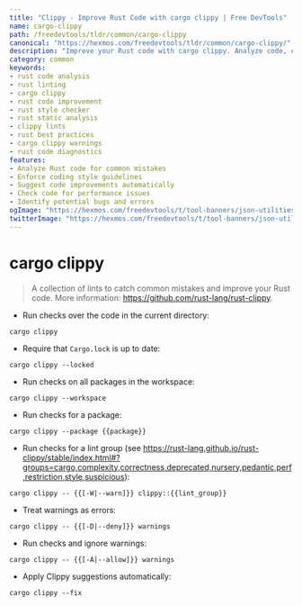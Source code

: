 ```yaml
---
title: "Clippy - Improve Rust Code with cargo clippy | Free DevTools"
name: cargo-clippy
path: /freedevtools/tldr/common/cargo-clippy
canonical: "https://hexmos.com/freedevtools/tldr/common/cargo-clippy/"
description: "Improve your Rust code with cargo clippy. Analyze code, catch mistakes and enhance code quality easily. Free online tool, no registration required."
category: common
keywords:
- rust code analysis
- rust linting
- cargo clippy
- rust code improvement
- rust style checker
- rust static analysis
- clippy lints
- rust best practices
- cargo clippy warnings
- rust code diagnostics
features:
- Analyze Rust code for common mistakes
- Enforce coding style guidelines
- Suggest code improvements automatically
- Check code for performance issues
- Identify potential bugs and errors
ogImage: "https://hexmos.com/freedevtools/t/tool-banners/json-utilities-banner.png"
twitterImage: "https://hexmos.com/freedevtools/t/tool-banners/json-utilities-banner.png"
---
```


# cargo clippy

> A collection of lints to catch common mistakes and improve your Rust code.
> More information: <https://github.com/rust-lang/rust-clippy>.

- Run checks over the code in the current directory:

`cargo clippy`

- Require that `Cargo.lock` is up to date:

`cargo clippy --locked`

- Run checks on all packages in the workspace:

`cargo clippy --workspace`

- Run checks for a package:

`cargo clippy --package {{package}}`

- Run checks for a lint group (see <https://rust-lang.github.io/rust-clippy/stable/index.html#?groups=cargo,complexity,correctness,deprecated,nursery,pedantic,perf,restriction,style,suspicious>):

`cargo clippy -- {{[-W|--warn]}} clippy::{{lint_group}}`

- Treat warnings as errors:

`cargo clippy -- {{[-D|--deny]}} warnings`

- Run checks and ignore warnings:

`cargo clippy -- {{[-A|--allow]}} warnings`

- Apply Clippy suggestions automatically:

`cargo clippy --fix`
